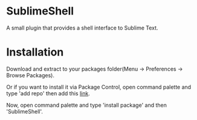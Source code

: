 # SublimeShell
A small plugin that provides a shell interface to Sublime Text.

# Installation
Download and extract to your packages folder(Menu -> Preferences -> Browse Packages).

Or if you want to install it via Package Control, open command palette and type 'add repo' then add this [link](https://github.com/krikx/SublimeShell/).

Now, open command palette and type 'install package' and then 'SublimeShell'.
